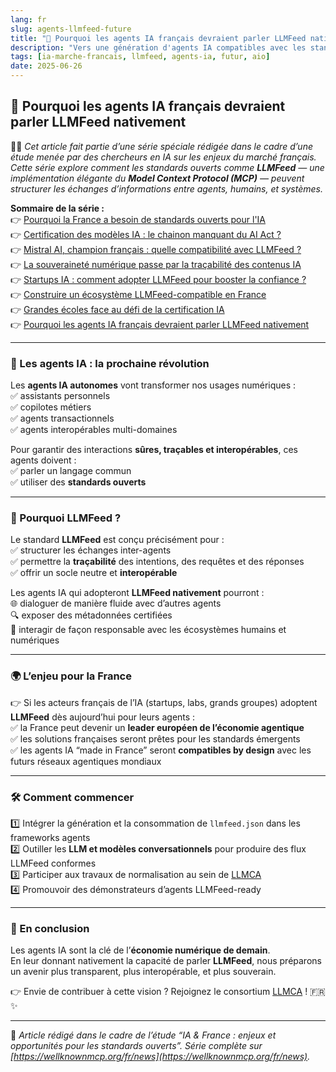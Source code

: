 ```yaml
---
lang: fr
slug: agents-llmfeed-future
title: "🤖 Pourquoi les agents IA français devraient parler LLMFeed nativement"
description: "Vers une génération d'agents IA compatibles avec les standards LLMFeed pour un web agentique."
tags: [ia-marche-francais, llmfeed, agents-ia, futur, aio]
date: 2025-06-26
---
```


## 🤖 Pourquoi les agents IA français devraient parler LLMFeed nativement

🧑‍💻 *Cet article fait partie d’une série spéciale rédigée dans le cadre d’une étude menée par des chercheurs en IA sur les enjeux du marché français. Cette série explore comment les standards ouverts comme **LLMFeed** — une implémentation élégante du **Model Context Protocol (MCP)** — peuvent structurer les échanges d’informations entre agents, humains, et systèmes.*

**Sommaire de la série :**  
👉 [Pourquoi la France a besoin de standards ouverts pour l'IA](https://wellknownmcp.org/fr/news/france-open-standards-ai)  
👉 [Certification des modèles IA : le chainon manquant du AI Act ?](https://wellknownmcp.org/fr/news/certification-ai-act-gap)  
👉 [Mistral AI, champion français : quelle compatibilité avec LLMFeed ?](https://wellknownmcp.org/fr/news/mistral-llmfeed-compatibility)  
👉 [La souveraineté numérique passe par la traçabilité des contenus IA](https://wellknownmcp.org/fr/news/sovereignty-traceability-ai)  
👉 [Startups IA : comment adopter LLMFeed pour booster la confiance ?](https://wellknownmcp.org/fr/news/startups-llmfeed-trust)  
👉 [Construire un écosystème LLMFeed-compatible en France](https://wellknownmcp.org/fr/news/ecosysteme-llmfeed-france)  
👉 [Grandes écoles face au défi de la certification IA](https://wellknownmcp.org/fr/news/education-ai-certification)  
👉 [Pourquoi les agents IA français devraient parler LLMFeed nativement](https://wellknownmcp.org/fr/news/agents-llmfeed-future)

---

### 🚀 Les agents IA : la prochaine révolution

Les **agents IA autonomes** vont transformer nos usages numériques :  
✅ assistants personnels  
✅ copilotes métiers  
✅ agents transactionnels  
✅ agents interopérables multi-domaines

Pour garantir des interactions **sûres, traçables et interopérables**, ces agents doivent :  
✅ parler un langage commun  
✅ utiliser des **standards ouverts**

---

### 🧭 Pourquoi LLMFeed ?

Le standard **LLMFeed** est conçu précisément pour :  
✅ structurer les échanges inter-agents  
✅ permettre la **traçabilité** des intentions, des requêtes et des réponses  
✅ offrir un socle neutre et **interopérable**

Les agents IA qui adopteront **LLMFeed nativement** pourront :  
🌐 dialoguer de manière fluide avec d’autres agents  
🔍 exposer des métadonnées certifiées  
🤝 interagir de façon responsable avec les écosystèmes humains et numériques

---

### 🌍 L’enjeu pour la France

👉 Si les acteurs français de l’IA (startups, labs, grands groupes) adoptent **LLMFeed** dès aujourd’hui pour leurs agents :  
✅ la France peut devenir un **leader européen de l’économie agentique**  
✅ les solutions françaises seront prêtes pour les standards émergents  
✅ les agents IA “made in France” seront **compatibles by design** avec les futurs réseaux agentiques mondiaux

---

### 🛠️ Comment commencer

1️⃣ Intégrer la génération et la consommation de `llmfeed.json` dans les frameworks agents  
2️⃣ Outiller les **LLM et modèles conversationnels** pour produire des flux LLMFeed conformes  
3️⃣ Participer aux travaux de normalisation au sein de [LLMCA](https://wellknownmcp.org/join)  
4️⃣ Promouvoir des démonstrateurs d’agents LLMFeed-ready

---

### 💬 En conclusion

Les agents IA sont la clé de l’**économie numérique de demain**.  
En leur donnant nativement la capacité de parler **LLMFeed**, nous préparons un avenir plus transparent, plus interopérable, et plus souverain.

👉 Envie de contribuer à cette vision ? Rejoignez le consortium [LLMCA](https://wellknownmcp.org/join) ! 🇫🇷✨

---

📝 *Article rédigé dans le cadre de l’étude “IA & France : enjeux et opportunités pour les standards ouverts”. Série complète sur [https://wellknownmcp.org/fr/news](https://wellknownmcp.org/fr/news).*
